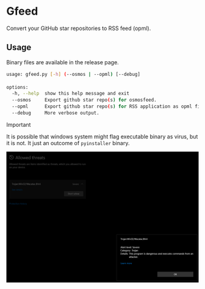 # Gfeed

Convert your GitHub star repositories to RSS feed (opml).

## Usage

Binary files are available in the release page.

```bash
usage: gfeed.py [-h] (--osmos | --opml) [--debug]

options:
  -h, --help  show this help message and exit
  --osmos     Export github star repo(s) for osmosfeed.
  --opml      Export github star repo(s) for RSS application as opml file.
  --debug     More verbose output.
```

> [!IMPORTANT]
> It is possible that windows system might flag executable binary as virus, but it is not. It just an outcome of `pyinstaller` binary.

![virus](./assets/virus.png)
